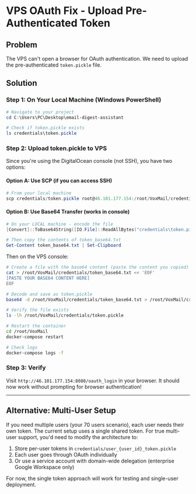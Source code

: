 # VPS OAuth Fix - Upload Pre-Authenticated Token

## Problem
The VPS can't open a browser for OAuth authentication. We need to upload the pre-authenticated `token.pickle` file.

## Solution

### Step 1: On Your Local Machine (Windows PowerShell)

```powershell
# Navigate to your project
cd C:\Users\PC\Desktop\email-digest-assistant

# Check if token.pickle exists
ls credentials\token.pickle
```

### Step 2: Upload token.pickle to VPS

Since you're using the DigitalOcean console (not SSH), you have two options:

#### Option A: Use SCP (if you can access SSH)
```powershell
# From your local machine
scp credentials/token.pickle root@46.101.177.154:/root/VoxMail/credentials/
```

#### Option B: Use Base64 Transfer (works in console)
```powershell
# On your LOCAL machine - encode the file
[Convert]::ToBase64String([IO.File]::ReadAllBytes("credentials\token.pickle")) | Out-File -FilePath token_base64.txt -Encoding ASCII

# Then copy the contents of token_base64.txt
Get-Content token_base64.txt | Set-Clipboard
```

Then on the VPS console:
```bash
# Create a file with the base64 content (paste the content you copied)
cat > /root/VoxMail/credentials/token_base64.txt << 'EOF'
[PASTE YOUR BASE64 CONTENT HERE]
EOF

# Decode and save as token.pickle
base64 -d /root/VoxMail/credentials/token_base64.txt > /root/VoxMail/credentials/token.pickle

# Verify the file exists
ls -lh /root/VoxMail/credentials/token.pickle

# Restart the container
cd /root/VoxMail
docker-compose restart

# Check logs
docker-compose logs -f
```

### Step 3: Verify

Visit `http://46.101.177.154:8080/oauth_login` in your browser. It should now work without prompting for browser authentication!

---

## Alternative: Multi-User Setup

If you need multiple users (your 70 users scenario), each user needs their own token. The current setup uses a single shared token. For true multi-user support, you'd need to modify the architecture to:

1. Store per-user tokens in `credentials/user_{user_id}_token.pickle`
2. Each user goes through OAuth individually
3. Or use a service account with domain-wide delegation (enterprise Google Workspace only)

For now, the single token approach will work for testing and single-user deployment.

